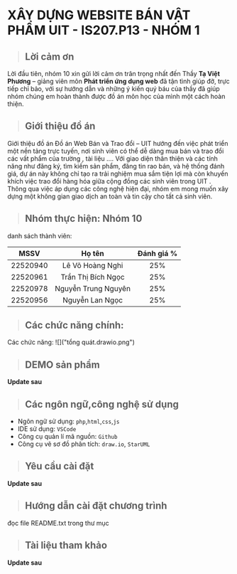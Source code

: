 # XÂY DỰNG WEBSITE BÁN VẬT PHẨM UIT - IS207.P13 - NHÓM 1

>## Lời cảm ơn

Lời đầu tiên, nhóm 10 xin gửi lời cảm ơn trân trọng nhất đến Thầy **Tạ Việt Phương** – giảng viên môn **Phát triển ứng dụng web** đã tận tình giúp đỡ, trực tiếp chỉ bảo, với sự hướng dẫn và những ý kiến quý báu của thầy đã giúp nhóm chúng em hoàn thành được đồ án môn học của mình một cách hoàn thiện.
>## Giới thiệu đồ án
Giới thiệu đồ án
Đồ án Web Bán và Trao đổi – UIT  hướng đến việc phát triển một nền tảng trực tuyến, nơi sinh viên có thể dễ dàng mua bán và trao đổi các vất phẩm của trường , tài liệu …. Với giao diện thân thiện và các tính năng như đăng ký, tìm kiếm sản phẩm, đăng tin rao bán, và hệ thống đánh giá, dự án này không chỉ tạo ra trải nghiệm mua sắm tiện lợi mà còn khuyến khích việc trao đổi hàng hóa giữa cộng đồng các sinh viên trong UIT . Thông qua việc áp dụng các công nghệ hiện đại, nhóm em mong muốn xây dựng một không gian giao dịch an toàn và tin cậy cho tất cả sinh viên.
>## Nhóm thực hiện: Nhóm 10
danh sách thành viên:

|   MSSV   |       Họ tên        | Đánh giá % |
| :------: | :-----------------: | :--------: |
| 22520940 |  Lê Võ Hoàng Nghi   |    25%     |
| 22520961 | Trần Thị Bích Ngọc  |    25%     |
| 22520978 | Nguyễn Trung Nguyên |    25%     |
| 22520956 |   Nguyễn Lan Ngọc   |    25%     |

>## Các chức năng chính:
Các chức năng:
![]("tổng quát.drawio.png") 

>## DEMO sản phẩm
__Update sau__
>## Các ngôn ngữ,công nghệ sử dụng
 * Ngôn ngữ sử dụng: `php`,`html`,`css`,`js`
 * IDE sử dụng: `VSCode`
 * Công cụ quản lí mã nguồn: `Github`
 * Công cụ vẽ sơ đồ phân tích: `draw.io`, `StarUML`
>## Yêu cầu cài đặt
__Update sau__
>## Hướng dẫn cài đặt chương trình
đọc file README.txt trong thư mục
>## Tài liệu tham khảo
__Update sau__



